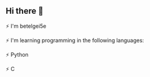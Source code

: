 ## Hi there 👋

⚡ I'm betelgei5e

⚡ I'm learning programming in the following languages:

⚡ Python

⚡ C